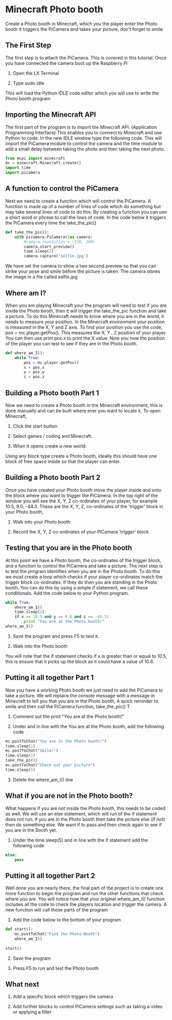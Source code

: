 # Minecraft Photo booth

Create a Photo booth in Minecraft, which you the player enter the Photo booth it triggers the PiCamera and takes your picture, don't forget to smile.

## The First Step

The first step is to attach the PiCamera.  This is covered in this tutorial.  Once you have connected the camera boot up the Raspberry Pi

1. Open the LX Terminal

2. Type sudo idle

This will load the Python IDLE code editor which you will use to write the Photo booth program

## Importing the Minecraft API

The first part of the program is to import the Minecraft API. (Application Programming Interface) This enables you to connect to Minecraft and use Python to code.
In the new IDLE window type the following code.  This will import the PiCamera module to control the camera and the time module to add a small delay between
taking the photo and then taking the next photo.    
   
``` python
from mcpi import minecraft​
​mc = minecraft.Minecraft.create()
import time
import picamera
```

## A function to control the PiCamera

Next we need to create a function which will control the PiCamera.  A function is made up of a number of lines of code which do something but may take several lines of code to do this.
By creating a function you can use a short word or phrase to call the lines of code.  In the code below it triggers the PiCamera every time the take_the_pic()     

``` python
def take_the_pic():
	with picamera.PiCamera()as camera:
		#camera.resolution = (150, 100)
		camera.start_preview()
		time.sleep(2)
		camera.capture('selfie.jpg')
``` 	
We have set the camera to show a two second preview so that you can strike your pose and smile before the picture is taken.  The camera stores the image in
a file called selfie.jpg

## Where am I?

When you are playing Minecraft your the program will need to test if you are inside the Photo booth, then it will trigger the take_the_pic function and take a picture.
To do this Minecraft needs to know where you are in the world, it needs to measure your position.  In the Minecraft environment your position is measured in the
X, Y and Z axis.  To find your position you use the code, pos = mc.player.getPos().  This measures the X, Y , Z position of your player.  You can then use
print pos.x to print the X value.  Now you now the position of the player you can test to see if they are in the Photo booth. 

``` python
def where_am_I():
	while True:
		pos = mc.player.getPos()
		x = pos.x
		y = pos.y
		z = pos.z
```
	
## Building a Photo booth Part 1

Now we need to create a Photo booth in the Minecraft environment, this is done manually and can be built where ever you want to locate it.  To open Minecraft, 

1. Click the start button

2. Select games / coding and Minecraft.  

3. When it opens create a new world.

Using any block type create a Photo booth, ideally this should have one block of free space inside so that the player can enter.

## Building a Photo booth Part 2

Once you have created your Photo booth move the player inside and onto the block where you want to trigger the PiCamera.  In the top right of the window 
you will see the X, Y, Z co-ordinates of your player, for example 10.5, 9.0, -44.3.  These are the X, Y, Z, co-ordinates of the 'trigger' block in your Photo booth,
 
1. Walk into your Photo booth

2. Record the X, Y, Z co-ordinates of your PiCamera 'trigger' block.

## Testing that you are in the Photo booth 
 
At this point we have a Photo booth, the co-ordinates of the trigger block, and a function to control the PiCamera and take a picture.  The next step is to test the program 
identifies when you are in the Photo booth.  To do this we must create a loop which checks if your player co-ordinates match the trigger block co-ordinates. If they
do then you are standing in the Photo booth.  You can do this by using a simple if statement, we call these conditionals.  Add the code below to your Python program. 

```python
while True:
	where_am_I()
	time.sleep(2)
	if x >= 10.5 and y == 9.0 and z == -44.3:
		print "You are at the Photo booth!"   
where_am_I()		
```

1. Save the program and press F5 to test it.

2. Walk into the Photo booth

You will note that the if statement checks if x is greater than or equal to 10.5, this is ensure that it picks up the block as it could have a value of 10.6.

## Putting it all together Part 1

Now you have a working Photo booth we just need to add the PiCamera to take a picture.   We will replace the console message with a message in Minecraft 
to tell you that you are in the Photo booth, A quick reminder to smile and then call the PiCamera function, take_the_pic()  T
 
1. Comment out the print "You are at the Photo booth!"   

2. Under and in line with the You are at the Photo booth, add the following code

```python
mc.postToChat("You are in the Photo booth!")
time.sleep(1)
mc.postToChat("Smile!")
time.sleep(1)
take_the_pic()
mc.postToChat("Check out your picture")
time.sleep(5)
```

3. Delete the where_am_I() line	
	
## What if you are not in the Photo booth?

What happens if you are not inside the Photo booth, this needs to be coded as well.  We will use an else statement, which will run of the if statement does not run.
if you are in the Photo booth then take the picture else (if not) then do something else.  We want if to pass and then check again to see if you are in the Booth yet.

1. Under the time.sleep(5) and in line with the if statement add the following code

```python
else:
	pass
```

## Putting it all together Part 2

Well done you are nearly there, the final part of the project is to create one more function to begin the program and run the other functions that check where you are.
You will notice now that your original where_am_I() function includes all the code to check the players location and trigger the camera.  A new function will call
these parts of the program

1. Add the code below to the bottom of your program

```python
def start():
    mc.postToChat("Find the Photo-Booth")
    where_am_I()
    
start()
```

2. Save the program

3. Press F5 to run and test the Photo booth

## What next

1. Add a specific block which triggers the camera

2. Add further blocks to control PiCamera settings such as taking a video or applying a filter 


